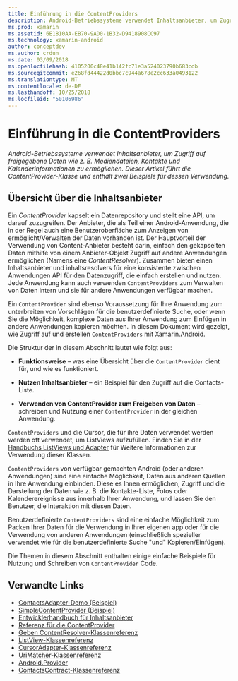 ```yaml
---
title: Einführung in die ContentProviders
description: Android-Betriebssysteme verwendet Inhaltsanbieter, um Zugriff auf freigegebene Daten wie z. B. Mediendateien, Kontakte und Kalenderinformationen zu ermöglichen. Dieser Artikel führt die ContentProvider-Klasse und enthält zwei Beispiele für dessen Verwendung.
ms.prod: xamarin
ms.assetid: 6E1810AA-EB70-9AD0-1B32-D9418908CC97
ms.technology: xamarin-android
author: conceptdev
ms.author: crdun
ms.date: 03/09/2018
ms.openlocfilehash: 4105200c48e41b142fc71e3a524023790b683cdb
ms.sourcegitcommit: e268fd44422d0bbc7c944a678e2cc633a0493122
ms.translationtype: MT
ms.contentlocale: de-DE
ms.lasthandoff: 10/25/2018
ms.locfileid: "50105986"
---
```

# <a name="intro-to-contentproviders"></a>Einführung in die ContentProviders

_Android-Betriebssysteme verwendet Inhaltsanbieter, um Zugriff auf freigegebene Daten wie z. B. Mediendateien, Kontakte und Kalenderinformationen zu ermöglichen. Dieser Artikel führt die ContentProvider-Klasse und enthält zwei Beispiele für dessen Verwendung._


## <a name="content-providers-overview"></a>Übersicht über die Inhaltsanbieter

Ein *ContentProvider* kapselt ein Datenrepository und stellt eine API, um darauf zuzugreifen. Der Anbieter, die als Teil einer Android-Anwendung, die in der Regel auch eine Benutzeroberfläche zum Anzeigen von ermöglicht/Verwalten der Daten vorhanden ist. Der Hauptvorteil der Verwendung von Content-Anbieter besteht darin, einfach den gekapselten Daten mithilfe von einem Anbieter-Objekt Zugriff auf andere Anwendungen ermöglichen (Namens eine *ContentResolver*). Zusammen bieten einen Inhaltsanbieter und inhaltsresolvers für eine konsistente zwischen Anwendungen API für den Datenzugriff, die einfach erstellen und nutzen. Jede Anwendung kann auch verwenden `ContentProviders` zum Verwalten von Daten intern und sie für andere Anwendungen verfügbar machen.

Ein `ContentProvider` sind ebenso Voraussetzung für Ihre Anwendung zum unterbreiten von Vorschlägen für die benutzerdefinierte Suche, oder wenn Sie die Möglichkeit, komplexe Daten aus Ihrer Anwendung zum Einfügen in andere Anwendungen kopieren möchten. In diesem Dokument wird gezeigt, wie Zugriff auf und erstellen `ContentProviders` mit Xamarin.Android.

Die Struktur der in diesem Abschnitt lautet wie folgt aus:

- **Funktionsweise** &ndash; was eine Übersicht über die `ContentProvider` dient für, und wie es funktioniert.

- **Nutzen Inhaltsanbieter** &ndash; ein Beispiel für den Zugriff auf die Contacts-Liste.

- **Verwenden von ContentProvider zum Freigeben von Daten** &ndash; schreiben und Nutzung einer `ContentProvider` in der gleichen Anwendung.

`ContentProviders` und die Cursor, die für ihre Daten verwendet werden werden oft verwendet, um ListViews aufzufüllen. Finden Sie in der [Handbuchs ListViews und Adapter](~/android/user-interface/layouts/list-view/index.md) für Weitere Informationen zur Verwendung dieser Klassen.

`ContentProviders` von verfügbar gemachten Android (oder anderen Anwendungen) sind eine einfache Möglichkeit, Daten aus anderen Quellen in Ihre Anwendung einbinden. Diese es Ihnen ermöglichen, Zugriff und die Darstellung der Daten wie z. B. die Kontakte-Liste, Fotos oder Kalenderereignisse aus innerhalb Ihrer Anwendung, und lassen Sie den Benutzer, die Interaktion mit diesen Daten.

Benutzerdefinierte `ContentProviders` sind eine einfache Möglichkeit zum Packen Ihrer Daten für die Verwendung in Ihrer eigenen app oder für die Verwendung von anderen Anwendungen (einschließlich spezieller verwendet wie für die benutzerdefinierte Suche "und" Kopieren/Einfügen).

Die Themen in diesem Abschnitt enthalten einige einfache Beispiele für Nutzung und Schreiben von `ContentProvider` Code.



## <a name="related-links"></a>Verwandte Links

- [ContactsAdapter-Demo (Beispiel)](https://developer.xamarin.com/samples/monodroid/PlatformFeatures/ContactsAdapterDemo/)
- [SimpleContentProvider (Beispiel)](https://developer.xamarin.com/samples/monodroid/PlatformFeatures/SimpleContentProvider)
- [Entwicklerhandbuch für Inhaltsanbieter](http://developer.android.com/guide/topics/providers/content-providers.html)
- [Referenz für die ContentProvider](https://developer.xamarin.com/api/type/Android.Content.ContentProvider/)
- [Geben ContentResolver-Klassenreferenz](https://developer.xamarin.com/api/type/Android.Content.ContentResolver/)
- [ListView-Klassenreferenz](https://developer.xamarin.com/api/type/Android.Widget.ListView/)
- [CursorAdapter-Klassenreferenz](https://developer.xamarin.com/api/type/Android.Widget.CursorAdapter/)
- [UriMatcher-Klassenreferenz](https://developer.xamarin.com/api/type/Android.Content.UriMatcher/)
- [Android.Provider](https://developer.xamarin.com/api/namespace/Android.Provider/)
- [ContactsContract-Klassenreferenz](https://developer.xamarin.com/api/type/Android.Provider.ContactsContract/)

